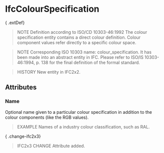 # IfcColourSpecification

{ .extDef}
> NOTE Definition according to ISO/CD 10303-46:1992
> The colour specification entity contains a direct colour definition. Colour component values refer directly to a specific colour space.

> NOTE Corresponding ISO 10303 name: colour_specification. It has been made into an abstract entity in IFC. Please refer to ISO/IS 10303-46:1994, p. 138 for the final definition of the formal standard.

> HISTORY New entity in IFC2x2.

## Attributes

### Name
Optional name given to a particular colour specification in addition to the colour components (like the RGB values).
> EXAMPLE Names of a industry colour classification, such as RAL.

{ .change-ifc2x3}
> IFC2x3 CHANGE Attribute added.
